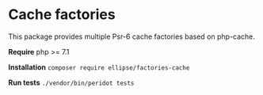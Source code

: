 # Cache factories

This package provides multiple Psr-6 cache factories based on php-cache.

**Require** php >= 7.1

**Installation** `composer require ellipse/factories-cache`

**Run tests** `./vendor/bin/peridot tests`
